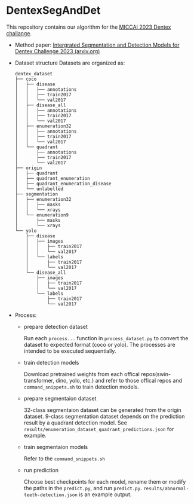 # DentexSegAndDet

This repository contains our algorithm for the [MICCAI  2023 Dentex challange](https://dentex.grand-challenge.org/).

+ Method paper: [ Intergrated Segmentation and Detection Models for Dentex Challenge 2023 (arxiv.org)](https://arxiv.org/abs/2308.14161)
+ Dataset structure
  Datasets are organized as:

  ```
  dentex_dataset
  ├── coco
  │   ├── disease
  │   │   ├── annotations
  │   │   ├── train2017
  │   │   └── val2017
  │   ├── disease_all
  │   │   ├── annotations
  │   │   ├── train2017
  │   │   └── val2017
  │   ├── enumeration32
  │   │   ├── annotations
  │   │   ├── train2017
  │   │   └── val2017
  │   └── quadrant
  │       ├── annotations
  │       ├── train2017
  │       └── val2017
  ├── origin
  │   ├── quadrant
  │   ├── quadrant_enumeration
  │   ├── quadrant_enumeration_disease
  │   └── unlabelled
  ├── segmentation
  │   ├── enumeration32
  │   │   ├── masks
  │   │   └── xrays
  │   └── enumeration9
  │       ├── masks
  │       └── xrays
  └── yolo
      ├── disease
      │   ├── images
      │   │   ├── train2017
      │   │   └── val2017
      │   └── labels
      │       ├── train2017
      │       └── val2017
      └── disease_all
          ├── images
          │   ├── train2017
          │   └── val2017
          └── labels
              ├── train2017
              └── val2017
  ```
+ Process:

  + prepare detection dataset  
  
    Run each `process...` function in `process_dataset.py` to convert the dataset to expected format (coco or yolo). The processes are intended to be executed sequentially.
  + train detection models  
  
    Download pretrained weights from each offical repos(swin-transformer, dino, yolo, etc.) and refer to those offical repos and `command_snippets.sh` to train detection models.
  + prepare segmentaion dataset  
  
    32-class segmentaion dataset can be generated from the origin dataset. 9-class segmentation dataset depends on the prediction result by a quadrant detection model. See `results/enumeration_dataset_quadrant_predictions.json` for example.
  + train segmentaion models  
  
    Refer to the `command_snippets.sh`
  + run prediction  
  
    Choose best checkpoints for each model, rename them or modify the paths in the `predict.py`, and run `predict.py`.  `results/abnormal-teeth-detection.json` is an example output.
